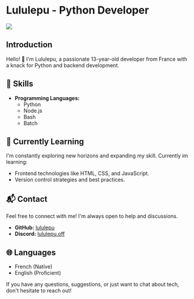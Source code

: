 # Lululepu - Python Developer

![](https://komarev.com/ghpvc/?username=lululepu)

## Introduction

Hello! 👋 I'm Lululepu, a passionate 13-year-old developer from France with a knack for Python and backend development.

## 🔧 Skills

- **Programming Languages:**
  - Python
  - Node.js
  - Bash
  - Batch

## 🌱 Currently Learning

I'm constantly exploring new horizons and expanding my skill. Currently im learning:

- Frontend technologies like HTML, CSS, and JavaScript.
- Version control strategies and best practices.

## 📬 Contact

Feel free to connect with me! I'm always open to help and discussions.

- **GitHub:** [lululepu](https://github.com/lululepu)
- **Discord:** [lululepu.off](https://discordapp.com/users/675488529429561374)

## 🌐 Languages

- French (Native)
- English (Proficient)

If you have any questions, suggestions, or just want to chat about tech, don't hesitate to reach out!
